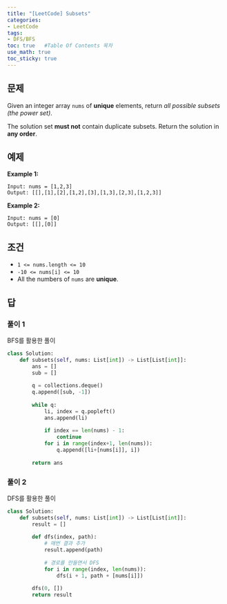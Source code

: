 ```yaml
---
title: "[LeetCode] Subsets"
categories: 
- LeetCode
tags:
- DFS/BFS
toc: true   #Table Of Contents 목차 
use_math: true
toc_sticky: true
---
```


## 문제

Given an integer array `nums` of **unique** elements, return *all possible subsets (the power set)*.

The solution set **must not** contain duplicate subsets. Return the solution in **any order**.

## 예제

**Example 1:**

```
Input: nums = [1,2,3]
Output: [[],[1],[2],[1,2],[3],[1,3],[2,3],[1,2,3]]
```

**Example 2:**

```
Input: nums = [0]
Output: [[],[0]]
```

## 조건

- `1 <= nums.length <= 10`
- `-10 <= nums[i] <= 10`
- All the numbers of `nums` are **unique**.

## 답 

### 풀이 1

BFS를 활용한 풀이

```python
class Solution:
    def subsets(self, nums: List[int]) -> List[List[int]]:
        ans = []
        sub = []
        
        q = collections.deque()
        q.append([sub, -1])
        
        while q:
            li, index = q.popleft()
            ans.append(li)
            
            if index == len(nums) - 1:
                continue
            for i in range(index+1, len(nums)):
                q.append([li+[nums[i]], i])
        
        return ans
```

### 풀이 2

DFS를 활용한 풀이

```python
class Solution:
    def subsets(self, nums: List[int]) -> List[List[int]]:
        result = []
        
        def dfs(index, path):
            # 매번 결과 추가
            result.append(path)
            
            # 경로를 만들면서 DFS
            for i in range(index, len(nums)):
                dfs(i + 1, path + [nums[i]])
        
        dfs(0, [])
        return result
```









